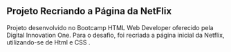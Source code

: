 <h2>Projeto Recriando a Página da NetFlix</h2>

Projeto desenvolvido no Bootcamp HTML Web Developer oferecido pela Digital Innovation One. Para o desafio, foi recriada a página inicial da Netflix, utilizando-se de Html e CSS .
